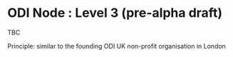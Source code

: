 # ODI Node : Level 3 (pre-alpha draft)

TBC

Principle: similar to the founding ODI UK non-profit organisation in London
